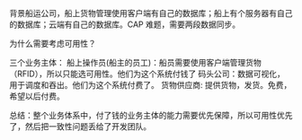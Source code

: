 背景船运公司，船上货物管理使用客户端有自己的数据库；船上有个服务器有自己的数据库；云端有自己的数据库。CAP 难题，需要两段数据同步。

为什么需要考虑可用性？

三个业务主体：
船上操作员(船主的员工)：船员需要使用客户端管理货物（RFID），所以只能选可用性。他们为这个系统付钱了
码头公司：数据可视化，用于调度和吞出。他们为这个系统付费了。
货物供应商: 提供货物，发货。免费，希望以后付费。

总结：整个业务体系中，付了钱的业务主体的能力需要优先保障，所以可用性优先了，然后把一致性问题丢给了开发团队。